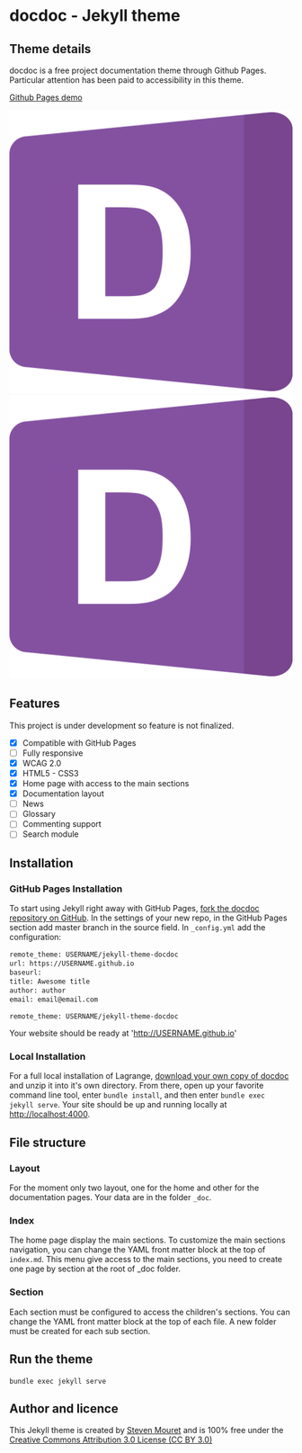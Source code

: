 # docdoc - Jekyll theme


## Theme details

docdoc is a free project documentation theme through Github Pages.
Particular attention has been paid to accessibility in this theme.

[Github Pages demo](https://stevenmouret.github.io/jekyll-theme-docdoc/)

![Alt text](./favicon.svg)
<img src="./favicon.svg" alt="">

## Features

This project is under development so feature is not finalized.

- [x] Compatible with GitHub Pages
- [ ] Fully responsive
- [x] WCAG 2.0
- [x] HTML5 - CSS3
- [x] Home page with access to the main sections
- [x] Documentation layout
- [ ] News
- [ ] Glossary
- [ ] Commenting support
- [ ] Search module

## Installation

### GitHub Pages Installation

To start using Jekyll right away with GitHub Pages, [fork the docdoc repository on GitHub](https://github.com/stevenMouret/jekyll-theme-docdoc).
In the settings of your new repo, in the GitHub Pages section add master branch in the source field.
In `_config.yml` add the configuration:

```
remote_theme: USERNAME/jekyll-theme-docdoc
url: https://USERNAME.github.io
baseurl: 
title: Awesome title
author: author
email: email@email.com
```

```
remote_theme: USERNAME/jekyll-theme-docdoc
```
Your website should be ready at 'http://USERNAME.github.io'

### Local Installation

For a full local installation of Lagrange, [download your own copy of docdoc](https://github.com/stevenMouret/jekyll-theme-docdoc/archive/master.zip) and unzip it into it's own directory.
From there, open up your favorite command line tool, enter `bundle install`, and then enter `bundle exec jekyll serve`. Your site should be up and running locally at [http://localhost:4000](http://localhost:4000).
 
## File structure

### Layout
For the moment only two layout, one for the home and other for the documentation pages.
Your data are in the folder `_doc`.

### Index
The home page display the main sections.
To customize the main sections navigation, you can change the YAML front matter block at the top of `index.md`.
This menu give access to the main sections, you need to create one page by section at the root of _doc folder.

### Section
Each section must be configured to access the children's sections.
You can change the YAML front matter block at the top of each file. A new folder must be created for each sub section.

## Run the theme
```
bundle exec jekyll serve
``` 

## Author and licence
This Jekyll theme is created by [Steven Mouret](https://twitter.com/stevenmouret) and is 100% free under the [Creative Commons Attribution 3.0 License (CC BY 3.0)](http://creativecommons.org/licenses/by/3.0/)
 



